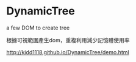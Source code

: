# DynamicTree
a few DOM to create tree

根據可視範圍產生dom，重複利用減少記憶體使用率

http://kidd1118.github.io/DynamicTree/demo.html

